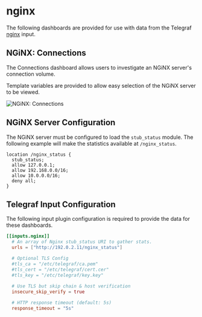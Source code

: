 # nginx

The following dashboards are provided for use with data from the Telegraf [nginx](https://docs.influxdata.com/telegraf/latest/plugins/inputs/#nginx) input.

## NGiNX: Connections

The Connections dashboard allows users to investigate an NGiNX server's connection volume.

Template variables are provided to allow easy selection of the NGiNX server to be viewed.

![NGiNX: Connections](https://user-images.githubusercontent.com/10326954/50740156-b8aee580-11ea-11e9-8d41-c733bec82b85.png)

## NGiNX Server Configuration

The NGiNX server must be configured to load the `stub_status` module. The following example will make the statistics available at `/nginx_status`.

```text
location /nginx_status {
  stub_status;
  allow 127.0.0.1;
  allow 192.168.0.0/16;
  allow 10.0.0.0/16;
  deny all;
}
```

## Telegraf Input Configuration

The following input plugin configuration is required to provide the data for these dashboards.

```toml
[[inputs.nginx]]
  # An array of Nginx stub_status URI to gather stats.
  urls = ["http://192.0.2.11/nginx_status"]

  # Optional TLS Config
  #tls_ca = "/etc/telegraf/ca.pem"
  #tls_cert = "/etc/telegraf/cert.cer"
  #tls_key = "/etc/telegraf/key.key"
  
  # Use TLS but skip chain & host verification
  insecure_skip_verify = true

  # HTTP response timeout (default: 5s)
  response_timeout = "5s"
```
